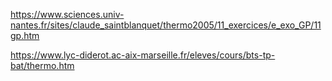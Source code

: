 https://www.sciences.univ-nantes.fr/sites/claude_saintblanquet/thermo2005/11_exercices/e_exo_GP/11gp.htm

https://www.lyc-diderot.ac-aix-marseille.fr/eleves/cours/bts-tp-bat/thermo.htm
